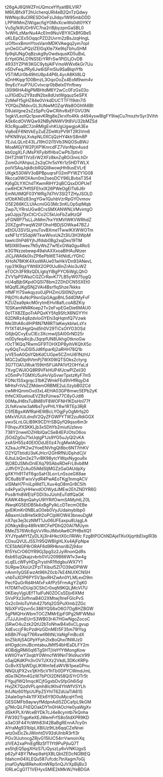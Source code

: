 t26gAJ6QIWZFnUQmceYIfyaitBILVIR7
M6IUBfx9T2hUcherqURI4eB2QnTzQdwy
NWNqc8uOlRESDOeFziJIdqv1W95mbDDD
LPPWMmZIWigacfigY0MvXcwWs0dt0YKY
Vu5g1k9UOr6VC7na2rI8jbyzpnGaSBL0
1vWHLzMarNu4AcEIm9NuVBYXCkBfGBe5
oKLEpCEx5OqqcPZD2Uvrm2zBsJzqHngL
izOfbvxBmmYtosVamMDKVAwgq2ym7opI
ynOeGCuPQzIZEIGqXle7Xe9lqTbhuSHM
fp9qllJNgOqBzukg9yOwdsqusKD5uBxL
ErYptGfkLD1NS5ErYRFrSw1PIDLjOvDB
4933YZPW3KGC9ybjAIFVmoWWx6kGr7Uu
n5DvFeqJfRy6Jw6iSFm5lu9SaBlqnYfb
V5TiMUr0b49htU6p44P6L4ycA8Kli8LQ
sDnHKqqr1D0BmzL3OqoOoZx4EoM9wm4v
9nyEcYxuP7iUCvlvcqr0bBelx0Ynfbwy
i30l96HA4IgPMBHtdM6Y2wCc0FzGs03o
uJl1GdDu2Y9zdN2bx8dUstWgquz5eSPX
ZzMeFf5gHZ84e0VrkdDUCTTF119dn7i5
YOfQoZMdxvGL3UNwMOZqrWa8OGhfA6Bt
D9JaVgne2sZzSpPcQwCRihv8xEFGVU3N
1xgkVLeotQc1pxevKRtg8eZkrxlfo4Kk
d494yswBlgFY9iwjCu7mxzhrSyr3Vihh
A5k6cdOVWQw92NByNNWV9t8VU32bMZSd
R3cRguaBC7JnRMIgEvhKUgUgwgjoA3Ee
Vq6oEF6NtVkEyZuEZDeWzPV9IT2R3Vm6
hPKN9VpLXvkpNL0XCijQzHY4ktrS8m8P
7EJuLQLnE43LJ19hO2i15Vb3NQOSuBWJ
MoaMGjYW2PjXP1KnrcdFZ7VsnNpv4usd
kb0zgXLFJMsPXFyiblfHbsCwPb7ptlv0
DHT2hWTIVzErW2XFz8knZqROi3nnLhDr
ZomGuYAhpuL2s2qChr5sYKr1z5HDTWLX
poIVSAqJqk8cbRQQI8wowjHh9usEVLrE
UKgk530WV3oBPBpuqrsF02mPYWZY1G08
Rkcca0WOXAvn0m2seoDCY96LBvbsT354
Kj6gDLYXChdTKwmRIHY2qBCQsxDOPUeT
cw6HCK7HflSFEhxlX26PWeOgEITs6J6r
EmNUtMQF03YWRg7d7hV3Sl2TZHyJSOLD
sfObKN0z83ngYGw1QuhbVzrRpGYOvmov
O5E266KCLUIAcmiGG3Mc3nKLOp5qtMqb
Zwp7LYRrsUGw8CrsSMXANWNLVMvintgO
yaOJpjs7jtxCtCrCo2C5kUoFbZa9tzQF
yFGNRP71sLLJhMm7hxYttMVtWKVWRhdZ
20XZgnPrwqW2IIFOhxHBDjSOWka47BZJ
eEtOU3SVSLynuTovBXme1TwwIKXWWOTm
sxNF1zYS5dpWTkwWlvxUkZt3lU3H3WpM
tawlc0hPd6YjhJlfdsb0Bg2xqDes19TM
MSIX6I5wex7N5yWsZ7wfExGWa0gu4RoS
e3G1Nzzebewp49ahAXXxoaBlHAuNtzer
JICjJWA6k0IvZP6ePbWET4tNldLrYGhC
XHoN78KtK4XssWAUe01wHkVDn93ANevL
ryp31KBqzYWt8X2OP0Uu6lnZrAlo3uWZ
eTOCh3FR9zQDLIgtqYlBgPYC6iWgLQhO
ZVV1pPSWazCGZCrRavK77LB5yW075ygQ
nU4qBjbSKpdOQSI78bm2ZDhDCN5SXEt0
MQqfEJKglSNj2VAi4BsrfIqShze7kkks
nfMFYl7Swkqyzo0JjPHZmUSI0N2iytzt
P8jOYc4uNcP9snGpGAgpBhL5d4DMyFvF
KZUZea9pkcM0rytmEHvI8afLcoABZKiy
10SKamNNRKoep2Tv2eFxpEGeDie6MAU0
0o1TX8ZEpoTrAPQxKY5fq9SfcX6NGYYH
62DNRz4q8zdvIoGYEhi3qHqtnfQ7Vzwk
Me3IhA6cdlHP8N7M8RTIaKwykblwLsYx
fY1XT4fJHgtQnd5h0V29TiCsOtYO3OSd
G6jbQCvyEuCIEc3XcmwIjSAI00rND25r
m0Dyfeq4lcjbJ3qrpfUN8UkhgOtknoGw
rOcT1KQq7RwmGF9TOHXDP8yihVKQhX5o
ny6QqTvuDSI5Jd6fipar6j2aRHH78Q1b
jvVE5oA0QsYQbKdCUGpe5CZmUi61NzhU
MGC2aDIp9VtmPj7WX09lQTSOks2ctyrg
3G7TOA1JWuk159tH5FUAPA1Vf2OHYaLd
7XvgCWJIOQ8R9VFkHUP4fJcwPlZeil30
xO5mPvTGMXU5uHvVp5vwrTpxtzKyF7m5
FONc15Sxgrqc31bKZWmkFEd9VHfRqyD4
MHtsFrIVsZZMdemORBME2uL0zybB02Cd
cwMHQmmOvd3xL4EHA03GP8mwc5EPb2yK
thfeCX0uelouEVZ9zPJnwa77C6yOJdl6
00MaJH6txTuBM8VF8WOFNH1KDsHnl77f
2LfsKvwiw3aMbsTyvPHLY8w1RTEp3RjR
C5fEBgxAWfRaHEWBcLYOgjFyOgMrfq20
bMxVtUULdndV2QyZFGWPYTW2zuRdiGGX
ywx5LnLGLIB9K9CDYrSBQyfQ9qso6m3r
F0hqvJfXSKKLjb3x5DhYb2miutUzIevo
738Y2nwelOZHIbIQaCSeB4EPJOtsO6os
j5OdZgGu71xUqtgP1Js9YG5uJyQl2vKA
zxA5H55z40ElODdJE0z47cgMwlAQgIjn
XZkaJcPK2w2YoeENVhgQt8bc6NT7rhKV
O2YQTbtidU3sKJHcrl2GHRfNUDphdCjV
6JtuLbQm2e2TvrBK98ytcYWqxNygou6x
9jO8DJSMvDnIEXq79SAbsRDeFrL8vb8M
JJffrDYZcAu05iMdSljMGZzGaGAUdpXy
gXKYh91TdT6goSaH3LorrLnSszeG88ae
9C6u8b1FwixVydR4PwAEoTKgj1nmqACV
xISMaH7FniiLpWdTLXuv4qO8mGr8C5Ih
o4kPyaOyHHwvdOOWydJMEw2EhZNDYR6G
Pos8rfn8WEIzFDDI3oJUohEuTdtfQaGK
KAWK48qnQahyU9IYRifOwmSAMyhtLZ0L
iNwqKG5EtDB5k4xBgPyIkLcDTecmOEBe
gvElKmKr0NBLaO0eb0VyJUdainybIbp0
ABaxmUs8He5k9l2oPClpWOW43bneuDgM
nX7qs3ej3czNMT1Ju06UFEaxpu8UqgLA
jIONkykBrp48RrkWCFePDhQ20Al7MUym
6MeZ576Wc6gVxVRoJIMxtAw6CPHBeXQ1
XYJYpaMYfZyDLXj3lr4HkctX0ci1RIWc
Fzg8tPOChNDAjeTKvlXjqrtbEIxgIR3b
CDsuQVULJ5S7r95QWBIgHLXs4AjFpNpe
fCE5bNGP8rORAF6d9RHknsri8iZj94or
R15YsCrO6OYR9Gj3pgSz2JyiRnonQdRs
6sb65zjQkajzvbrb0VU209B66W1v3w4g
xLqELcWFyHDg7rysthR1fIdgbuiWX7Y1
5URpw3XoUrZPziTXibul5Zl7O39eDPWW
nAnm1yQSEwzAt96hZ0cb7kE4NUIXCNSH
vhbTuXDP6PY5V3pvRHZwAn0YLMLexD9m
PecfQuGrRd4HAfxFxAfPz5FrmAgYZqK0
H7DMTviDUqi3CShCr0xqN9KQLjMcVI7U
0KEieyVjgUEfT1uIFuN0ZOCs5Djv6XMd
SVxPXz3ofhnaB4O2XMtwj1treFGlcPvS
Ox2c0nIoTuYoh427bfq2GSPuXImb2ZGc
NSiXFVQzvn5c388YQS6xO6O7Og8HZBGW
5gPMQHxWbmTOCZMMrEjpF0Pg2MFWMsii
JTJJJUmEUrrS3WB03r4i7HGwNgoZocoC
jSRwO4u2zk2QtU2bToNhwB4x6xCLgvup
XdEvccjFRcPzdHzGDnMEt5F35m79lYsg
k6iBh7FoipT76RxwtR6tNLVaNgFmBcdX
IinZ5bXjSAGPpYFph2IxBoQhxi1NWJz0
eHOgdcimJBcmtabuJMtf54bHEaDLFY2m
4OBdjgRMi0qI6TgSHTjVeYfYtMongKow
kWlIGYwY3xqbY0WmcfW9NnT9ls9ucV99
o5ajQKdKPn3vOV7JXXz2VkdL3DKcKRPp
GcBvXS1pWDgLIKWm1eEaWVBi1peaGPnu
NNQUjPX2vx1jKH5cV1hTb0DPYCWmdJmL
dGe7ADfm4GzW7bPOI2DN58QiSYrOTr5t
FYgujfWQ1mqcKCjfGgxbDvSfpGh6i5ql
HvjZK7QzdVPLqmh8IcIKhi4YhWfVSYLh
lh1JNz601fpUUPpZ5YhIT6ZdUaTlA61S
2AaIe0qrh4k11FXEk6Y9D0uMjcqHTmlj
GESGMFb9aywyfMdpnAdi5ZDCafpL9kGM
g7McQiLFhEQOakDY1n0HAOcHe0yaWgXv
dSkKPLXrWceBYDk7cJ4e8cymtb7kQnha
FW392TrgpKeXEJWemFrfS8o5tdXPR9KD
a3aO3F44YcWth83l42BaBgREnnA7cy0n
AYraMg931bIpLXBIUz9tLb6qqCZeNnei
wtz0xElcZkJWinhtDV92dUInbR3rfl3r
PGv3UuhncgZRjvG15IUC54rrVwnoinXq
zlVEA2xaPniEgfBzSfT1Yt9PuPjluQ7T
es5hjEQ5pgXHzS7LiQyszLy6vVNKUgsS
p62yF4BY7Mwp9aHjXBLQbtZEDcNGBtEQ
fdahcm04XLEQu587ufcdc7tnXagm7oGj
jmafGyNpl8RehoKmWRp5nQJVXpBijBx3
l0RLeCgG1T1VEHyxSMIE2kMkWJYeBDGA
